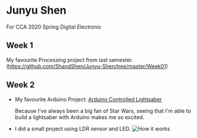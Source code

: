 # Junyu Shen
For CCA 2020 Spring Digital Electronic

## Week 1
My favourite Processing project from last semester. (https://github.com/ShandShen/Junyu-Shen/tree/master/Week01)

## Week 2
* My favourite Arduino Project: [Arduino Controlled Lightsaber](https://www.youtube.com/watch?v=Dzpe1GVOJXU)

  Because I've always been a big fan of Star Wars, seeing that I'm able to build a lightsaber with Arduino makes me so excited.

* I did a small project using LDR sensor and LED.
 ![How it works](https://github.com/ShandShen/Junyu-Shen/blob/master/Week02/HowItWorks.gif)
